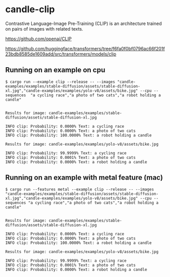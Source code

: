 # candle-clip

Contrastive Language-Image Pre-Training (CLIP) is an architecture trained on
pairs of images with related texts.

https://github.com/openai/CLIP

https://github.com/huggingface/transformers/tree/f6fa0f0bf0796ac66f201f23bdb8585de1609add/src/transformers/models/clip

## Running on an example on cpu

```
$ cargo run --example clip --release -- --images "candle-examples/examples/stable-diffusion/assets/stable-diffusion-xl.jpg","candle-examples/examples/yolo-v8/assets/bike.jpg" --cpu --sequences  "a cycling race","a photo of two cats","a robot holding a candle"


Results for image: candle-examples/examples/stable-diffusion/assets/stable-diffusion-xl.jpg

INFO clip: Probability: 0.0000% Text: a cycling race
INFO clip: Probability: 0.0000% Text: a photo of two cats
INFO clip: Probability: 100.0000% Text: a robot holding a candle

Results for image: candle-examples/examples/yolo-v8/assets/bike.jpg

INFO clip: Probability: 99.9999% Text: a cycling race
INFO clip: Probability: 0.0001% Text: a photo of two cats
INFO clip: Probability: 0.0000% Text: a robot holding a candle
```

## Running on an example with metal feature (mac)

```
$ cargo run --features metal --example clip --release -- --images "candle-examples/examples/stable-diffusion/assets/stable-diffusion-xl.jpg","candle-examples/examples/yolo-v8/assets/bike.jpg" --cpu --sequences "a cycling race","a photo of two cats","a robot holding a candle"


Results for image: candle-examples/examples/stable-diffusion/assets/stable-diffusion-xl.jpg

INFO clip: Probability: 0.0000% Text: a cycling race
INFO clip: Probability: 0.0000% Text: a photo of two cats
INFO clip: Probability: 100.0000% Text: a robot holding a candle

Results for image: candle-examples/examples/yolo-v8/assets/bike.jpg

INFO clip: Probability: 99.9999% Text: a cycling race
INFO clip: Probability: 0.0001% Text: a photo of two cats
INFO clip: Probability: 0.0000% Text: a robot holding a candle
```
